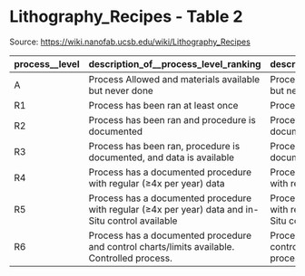 # Lithography_Recipes - Table 2

Source: https://wiki.nanofab.ucsb.edu/wiki/Lithography_Recipes

| process__level   | description_of__process_level_ranking                                                             | description_of__process_level_ranking_1                                                           | description_of__process_level_ranking_2                                                           | description_of__process_level_ranking_3                                                           | description_of__process_level_ranking_4                                                           | description_of__process_level_ranking_5                                                           | description_of__process_level_ranking_6                                                           | description_of__process_level_ranking_7                                                           | description_of__process_level_ranking_8                                                           | description_of__process_level_ranking_9                                                           | description_of__process_level_ranking_10                                                          |
|:-----------------|:--------------------------------------------------------------------------------------------------|:--------------------------------------------------------------------------------------------------|:--------------------------------------------------------------------------------------------------|:--------------------------------------------------------------------------------------------------|:--------------------------------------------------------------------------------------------------|:--------------------------------------------------------------------------------------------------|:--------------------------------------------------------------------------------------------------|:--------------------------------------------------------------------------------------------------|:--------------------------------------------------------------------------------------------------|:--------------------------------------------------------------------------------------------------|:--------------------------------------------------------------------------------------------------|
| A                | Process Allowed and materials available but never done                                            | Process Allowed and materials available but never done                                            | Process Allowed and materials available but never done                                            | Process Allowed and materials available but never done                                            | Process Allowed and materials available but never done                                            | Process Allowed and materials available but never done                                            | Process Allowed and materials available but never done                                            | Process Allowed and materials available but never done                                            | Process Allowed and materials available but never done                                            | Process Allowed and materials available but never done                                            | Process Allowed and materials available but never done                                            |
| R1               | Process has been ran at least once                                                                | Process has been ran at least once                                                                | Process has been ran at least once                                                                | Process has been ran at least once                                                                | Process has been ran at least once                                                                | Process has been ran at least once                                                                | Process has been ran at least once                                                                | Process has been ran at least once                                                                | Process has been ran at least once                                                                | Process has been ran at least once                                                                | Process has been ran at least once                                                                |
| R2               | Process has been ran and procedure is documented                                                  | Process has been ran and procedure is documented                                                  | Process has been ran and procedure is documented                                                  | Process has been ran and procedure is documented                                                  | Process has been ran and procedure is documented                                                  | Process has been ran and procedure is documented                                                  | Process has been ran and procedure is documented                                                  | Process has been ran and procedure is documented                                                  | Process has been ran and procedure is documented                                                  | Process has been ran and procedure is documented                                                  | Process has been ran and procedure is documented                                                  |
| R3               | Process has been ran, procedure is documented, and data is available                              | Process has been ran, procedure is documented, and data is available                              | Process has been ran, procedure is documented, and data is available                              | Process has been ran, procedure is documented, and data is available                              | Process has been ran, procedure is documented, and data is available                              | Process has been ran, procedure is documented, and data is available                              | Process has been ran, procedure is documented, and data is available                              | Process has been ran, procedure is documented, and data is available                              | Process has been ran, procedure is documented, and data is available                              | Process has been ran, procedure is documented, and data is available                              | Process has been ran, procedure is documented, and data is available                              |
| R4               | Process has a documented procedure with regular (≥4x per year) data                               | Process has a documented procedure with regular (≥4x per year) data                               | Process has a documented procedure with regular (≥4x per year) data                               | Process has a documented procedure with regular (≥4x per year) data                               | Process has a documented procedure with regular (≥4x per year) data                               | Process has a documented procedure with regular (≥4x per year) data                               | Process has a documented procedure with regular (≥4x per year) data                               | Process has a documented procedure with regular (≥4x per year) data                               | Process has a documented procedure with regular (≥4x per year) data                               | Process has a documented procedure with regular (≥4x per year) data                               | Process has a documented procedure with regular (≥4x per year) data                               |
| R5               | Process has a documented procedure with regular (≥4x per year) data and in-Situ control available | Process has a documented procedure with regular (≥4x per year) data and in-Situ control available | Process has a documented procedure with regular (≥4x per year) data and in-Situ control available | Process has a documented procedure with regular (≥4x per year) data and in-Situ control available | Process has a documented procedure with regular (≥4x per year) data and in-Situ control available | Process has a documented procedure with regular (≥4x per year) data and in-Situ control available | Process has a documented procedure with regular (≥4x per year) data and in-Situ control available | Process has a documented procedure with regular (≥4x per year) data and in-Situ control available | Process has a documented procedure with regular (≥4x per year) data and in-Situ control available | Process has a documented procedure with regular (≥4x per year) data and in-Situ control available | Process has a documented procedure with regular (≥4x per year) data and in-Situ control available |
| R6               | Process has a documented procedure and control charts/limits available. Controlled process.       | Process has a documented procedure and control charts/limits available. Controlled process.       | Process has a documented procedure and control charts/limits available. Controlled process.       | Process has a documented procedure and control charts/limits available. Controlled process.       | Process has a documented procedure and control charts/limits available. Controlled process.       | Process has a documented procedure and control charts/limits available. Controlled process.       | Process has a documented procedure and control charts/limits available. Controlled process.       | Process has a documented procedure and control charts/limits available. Controlled process.       | Process has a documented procedure and control charts/limits available. Controlled process.       | Process has a documented procedure and control charts/limits available. Controlled process.       | Process has a documented procedure and control charts/limits available. Controlled process.       |